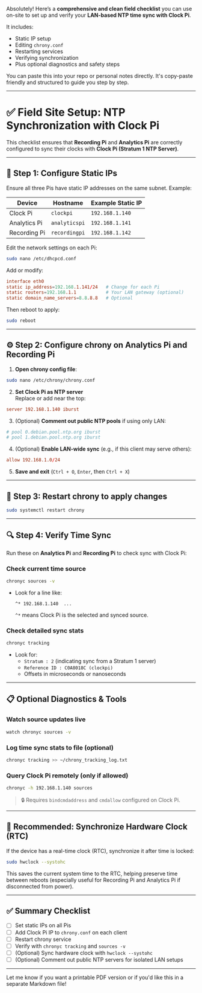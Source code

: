 Absolutely! Here’s a **comprehensive and clean field checklist** you can use on-site to set up and verify your **LAN-based NTP time sync with Clock Pi**.

It includes:
- Static IP setup
- Editing `chrony.conf`
- Restarting services
- Verifying synchronization
- Plus optional diagnostics and safety steps

You can paste this into your repo or personal notes directly. It's copy-paste friendly and structured to guide you step by step.

---

# ✅ Field Site Setup: NTP Synchronization with Clock Pi

This checklist ensures that **Recording Pi** and **Analytics Pi** are correctly configured to sync their clocks with **Clock Pi (Stratum 1 NTP Server)**.

---

## 🔧 Step 1: Configure Static IPs

Ensure all three Pis have static IP addresses on the same subnet. Example:

| Device         | Hostname        | Example Static IP     |
|----------------|------------------|------------------------|
| Clock Pi       | `clockpi`        | `192.168.1.140`        |
| Analytics Pi   | `analyticspi`    | `192.168.1.141`        |
| Recording Pi   | `recordingpi`    | `192.168.1.142`        |

Edit the network settings on each Pi:
```bash
sudo nano /etc/dhcpcd.conf
```

Add or modify:
```conf
interface eth0
static ip_address=192.168.1.141/24   # Change for each Pi
static routers=192.168.1.1           # Your LAN gateway (optional)
static domain_name_servers=8.8.8.8   # Optional
```

Then reboot to apply:
```bash
sudo reboot
```

---

## ⚙️ Step 2: Configure chrony on Analytics Pi and Recording Pi

1. **Open chrony config file**:
```bash
sudo nano /etc/chrony/chrony.conf
```

2. **Set Clock Pi as NTP server**  
   Replace or add near the top:
```conf
server 192.168.1.140 iburst
```

3. (Optional) **Comment out public NTP pools** if using only LAN:
```conf
# pool 0.debian.pool.ntp.org iburst
# pool 1.debian.pool.ntp.org iburst
```

4. (Optional) **Enable LAN-wide sync** (e.g., if this client may serve others):
```conf
allow 192.168.1.0/24
```

5. **Save and exit** (`Ctrl + O`, `Enter`, then `Ctrl + X`)

---

## 🔄 Step 3: Restart chrony to apply changes
```bash
sudo systemctl restart chrony
```

---

## 🔍 Step 4: Verify Time Sync

Run these on **Analytics Pi** and **Recording Pi** to check sync with Clock Pi:

### Check current time source
```bash
chronyc sources -v
```

- Look for a line like:
  ```
  ^* 192.168.1.140  ...
  ```
  `^*` means Clock Pi is the selected and synced source.

### Check detailed sync stats
```bash
chronyc tracking
```

- Look for:
  - `Stratum : 2` (indicating sync from a Stratum 1 server)
  - `Reference ID : C0A8018C (clockpi)`
  - Offsets in microseconds or nanoseconds

---

## 📋 Optional Diagnostics & Tools

### Watch source updates live
```bash
watch chronyc sources -v
```

### Log time sync stats to file (optional)
```bash
chronyc tracking >> ~/chrony_tracking_log.txt
```

### Query Clock Pi remotely (only if allowed)
```bash
chronyc -h 192.168.1.140 sources
```

> 🔒 Requires `bindcmdaddress` and `cmdallow` configured on Clock Pi.

---

## 🔁 Recommended: Synchronize Hardware Clock (RTC)

If the device has a real-time clock (RTC), synchronize it after time is locked:

```bash
sudo hwclock --systohc
```

This saves the current system time to the RTC, helping preserve time between reboots (especially useful for Recording Pi and Analytics Pi if disconnected from power).

---

## ✅ Summary Checklist

- [ ] Set static IPs on all Pis
- [ ] Add Clock Pi IP to `chrony.conf` on each client
- [ ] Restart chrony service
- [ ] Verify with `chronyc tracking` and `sources -v`
- [ ] (Optional) Sync hardware clock with `hwclock --systohc`
- [ ] (Optional) Comment out public NTP servers for isolated LAN setups

---

Let me know if you want a printable PDF version or if you'd like this in a separate Markdown file!
